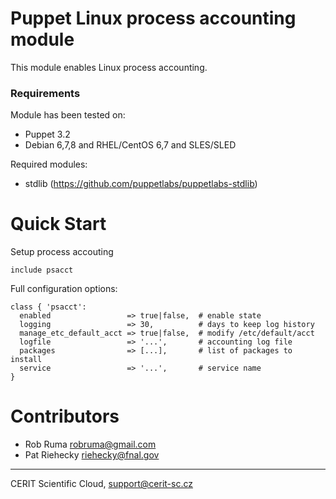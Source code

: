 # Puppet Linux process accounting module

This module enables Linux process accounting.

### Requirements

Module has been tested on:

* Puppet 3.2
* Debian 6,7,8 and RHEL/CentOS 6,7 and SLES/SLED

Required modules:

* stdlib (https://github.com/puppetlabs/puppetlabs-stdlib)

# Quick Start

Setup process accouting

```puppet
include psacct
```

Full configuration options:

```puppet
class { 'psacct':
  enabled                 => true|false,  # enable state
  logging                 => 30,          # days to keep log history
  manage_etc_default_acct => true|false,  # modify /etc/default/acct
  logfile                 => '...',       # accounting log file
  packages                => [...],       # list of packages to install
  service                 => '...',       # service name
}
```

# Contributors

* Rob Ruma <robruma@gmail.com>
* Pat Riehecky <riehecky@fnal.gov>

***

CERIT Scientific Cloud, <support@cerit-sc.cz>

